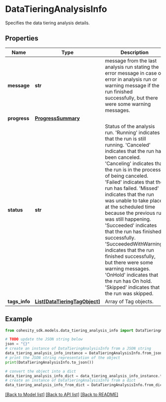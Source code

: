 # DataTieringAnalysisInfo

Specifies the data tiering analysis details.

## Properties

Name | Type | Description | Notes
------------ | ------------- | ------------- | -------------
**message** | **str** | message from the last analysis run stating the error message in case of error in analysis run or warning message if the run finished successfully, but there were some warning messages. | [optional] 
**progress** | [**ProgressSummary**](ProgressSummary.md) |  | [optional] 
**status** | **str** | Status of the analysis run. &#39;Running&#39; indicates that the run is still running. &#39;Canceled&#39; indicates that the run has been canceled. &#39;Canceling&#39; indicates that the run is in the process of being  canceled. &#39;Failed&#39; indicates that the run has failed. &#39;Missed&#39; indicates that the run was unable to take place at the  scheduled time because the previous run was still happening. &#39;Succeeded&#39; indicates that the run has finished successfully. &#39;SucceededWithWarning&#39; indicates that the run finished  successfully, but there were some warning messages. &#39;OnHold&#39; indicates that the run has On hold. &#39;Skipped&#39; indicates that the run was skipped. | [optional] 
**tags_info** | [**List[DataTieringTagObject]**](DataTieringTagObject.md) | Array of Tag objects. | [optional] 

## Example

```python
from cohesity_sdk.models.data_tiering_analysis_info import DataTieringAnalysisInfo

# TODO update the JSON string below
json = "{}"
# create an instance of DataTieringAnalysisInfo from a JSON string
data_tiering_analysis_info_instance = DataTieringAnalysisInfo.from_json(json)
# print the JSON string representation of the object
print(DataTieringAnalysisInfo.to_json())

# convert the object into a dict
data_tiering_analysis_info_dict = data_tiering_analysis_info_instance.to_dict()
# create an instance of DataTieringAnalysisInfo from a dict
data_tiering_analysis_info_from_dict = DataTieringAnalysisInfo.from_dict(data_tiering_analysis_info_dict)
```
[[Back to Model list]](../README.md#documentation-for-models) [[Back to API list]](../README.md#documentation-for-api-endpoints) [[Back to README]](../README.md)


